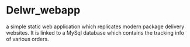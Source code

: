 # Delwr_webapp
a simple static web application which replicates modern package delivery websites. It is linked to a MySql database which contains the tracking info of various orders.
